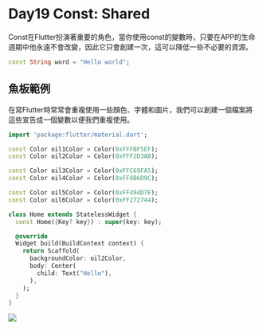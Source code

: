 # Day19 Const: Shared

Const在Flutter扮演著重要的角色，當你使用const的變數時，只要在APP的生命週期中他永遠不會改變，因此它只會創建一次，這可以降低一些不必要的資源。

```dart
const String word = "Hello world";
```


## 魚板範例
在寫Flutter時常常會重複使用一些顏色、字體和圖片，我們可以創建一個檔案將這些宣告成一個變數以便我們重複使用。

```dart
import 'package:flutter/material.dart';

const Color oil1Color = Color(0xFFFBF5EF);
const Color oil2Color = Color(0xFFF2D3AB);

const Color oil3Color = Color(0xFFC69FA5);
const Color oil4Color = Color(0xFF8B6D9C);

const Color oil5Color = Color(0xFF494D7E);
const Color oil6Color = Color(0xFF272744);

```

```dart
class Home extends StatelessWidget {
  const Home({Key? key}) : super(key: key);

  @override
  Widget build(BuildContext context) {
    return Scaffold(
      backgroundColor: oil2Color,
      body: Center(
        child: Text("Hello"),
      ),
    );
  }
}
```
![](https://i.imgur.com/TyCb6wo.png)
